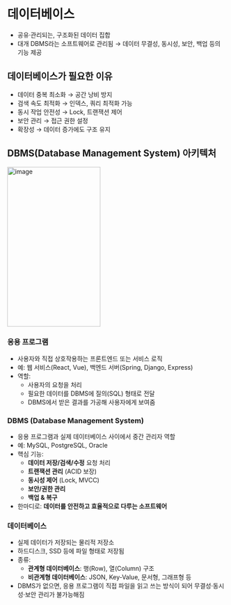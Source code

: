 # 데이터베이스
- 공유·관리되는, 구조화된 데이터 집합
- 대개 DBMS라는 소프트웨어로 관리됨 → 데이터 무결성, 동시성, 보안, 백업 등의 기능 제공
## 데이터베이스가 필요한 이유
- 데이터 중복 최소화 → 공간 낭비 방지
- 검색 속도 최적화 → 인덱스, 쿼리 최적화 가능
- 동시 작업 안전성 → Lock, 트랜잭션 제어
- 보안 관리 → 접근 권한 설정
- 확장성 → 데이터 증가에도 구조 유지

## DBMS(Database Management System) 아키텍처
<img width="214" height="367" alt="image" src="https://github.com/user-attachments/assets/9ce4017d-cf52-4a87-ad9f-85868fad7f08" />

### 응용 프로그램
- 사용자와 직접 상호작용하는 프론트엔드 또는 서비스 로직
- 예: 웹 서비스(React, Vue), 백엔드 서버(Spring, Django, Express)
- 역할:
  - 사용자의 요청을 처리
  - 필요한 데이터를 DBMS에 질의(SQL) 형태로 전달
  - DBMS에서 받은 결과를 가공해 사용자에게 보여줌
### DBMS (Database Management System)
- 응용 프로그램과 실제 데이터베이스 사이에서 중간 관리자 역할
- 예: MySQL, PostgreSQL, Oracle
- 핵심 기능:
  - **데이터 저장/검색/수정** 요청 처리
  - **트랜잭션 관리** (ACID 보장)
  - **동시성 제어** (Lock, MVCC)
  - **보안/권한 관리**
  - **백업 & 복구**
- 한마디로: **데이터를 안전하고 효율적으로 다루는 소프트웨어**
### 데이터베이스
- 실제 데이터가 저장되는 물리적 저장소
- 하드디스크, SSD 등에 파일 형태로 저장됨
- 종류:
  - **관계형 데이터베이스**: 행(Row), 열(Column) 구조
  - **비관계형 데이터베이스**: JSON, Key-Value, 문서형, 그래프형 등
- DBMS가 없으면, 응용 프로그램이 직접 파일을 읽고 쓰는 방식이 되어 무결성·동시성·보안 관리가 불가능해짐
